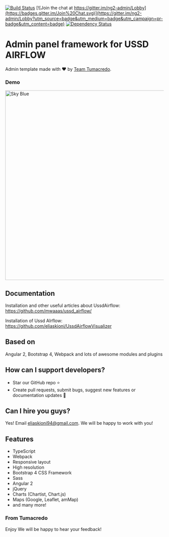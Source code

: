 [![Build Status](https://travis-ci.org/akveo/ng2-admin.svg?branch=master)](https://travis-ci.org/akveo/ng2-admin)
[![Join the chat at https://gitter.im/ng2-admin/Lobby](https://badges.gitter.im/Join%20Chat.svg)](https://gitter.im/ng2-admin/Lobby?utm_source=badge&utm_medium=badge&utm_campaign=pr-badge&utm_content=badge)
[![Dependency Status](https://david-dm.org/akveo/ng2-admin/status.svg)](https://david-dm.org/akveo/ng2-admin)

# Admin panel framework for USSD AIRFLOW

Admin template made with :heart:  by [Team Tumacredo](https://www.linkedin.com/in/elias-kioni-a6b840116/).

### Demo

<a target="_blank" href="http://akveo.com/ng2-admin/"><img src="http://i.imgur.com/QK9AzHj.jpg" width="600" alt="Sky Blue"/></a>
 
## Documentation
Installation and other useful articles about UssdAirflow: https://github.com/mwaaas/ussd_airflow/

Installation of Ussd AIrflow: https://github.com/eliaskioni/UssdAirflowVisualizer

## Based on
Angular 2, Bootstrap 4, Webpack and lots of awesome modules and plugins

## How can I support developers?
- Star our GitHub repo :star:
- Create pull requests, submit bugs, suggest new features or documentation updates :wrench:

## Can I hire you guys?
Yes!  Email [eliaskioni94@gmail.com](https://www.linkedin.com/in/elias-kioni-a6b840116/). We will be happy to work with you!

## Features
* TypeScript
* Webpack
* Responsive layout
* High resolution
* Bootstrap 4 CSS Framework
* Sass
* Angular 2
* jQuery
* Charts (Chartist, Chart.js)
* Maps (Google, Leaflet, amMap)
* and many more!

### From Tumacredo

Enjoy
We will be happy to hear your feedback!
